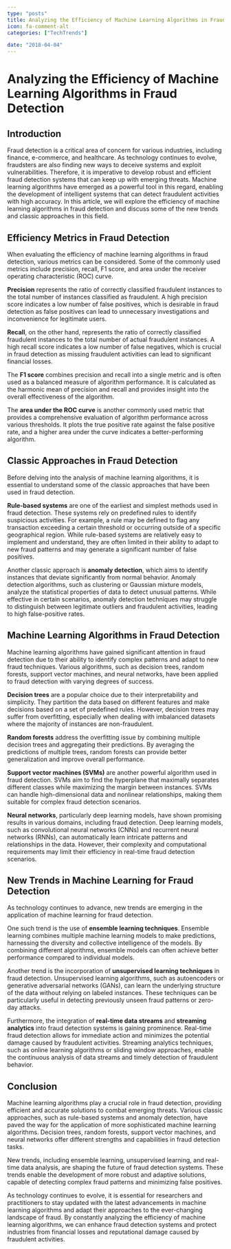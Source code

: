 ```yaml
---
type: "posts"
title: Analyzing the Efficiency of Machine Learning Algorithms in Fraud Detection
icon: fa-comment-alt
categories: ["TechTrends"]

date: "2018-04-04"
---
```




# Analyzing the Efficiency of Machine Learning Algorithms in Fraud Detection

## Introduction

Fraud detection is a critical area of concern for various industries, including finance, e-commerce, and healthcare. As technology continues to evolve, fraudsters are also finding new ways to deceive systems and exploit vulnerabilities. Therefore, it is imperative to develop robust and efficient fraud detection systems that can keep up with emerging threats. Machine learning algorithms have emerged as a powerful tool in this regard, enabling the development of intelligent systems that can detect fraudulent activities with high accuracy. In this article, we will explore the efficiency of machine learning algorithms in fraud detection and discuss some of the new trends and classic approaches in this field.

## Efficiency Metrics in Fraud Detection

When evaluating the efficiency of machine learning algorithms in fraud detection, various metrics can be considered. Some of the commonly used metrics include precision, recall, F1 score, and area under the receiver operating characteristic (ROC) curve.

**Precision** represents the ratio of correctly classified fraudulent instances to the total number of instances classified as fraudulent. A high precision score indicates a low number of false positives, which is desirable in fraud detection as false positives can lead to unnecessary investigations and inconvenience for legitimate users.

**Recall**, on the other hand, represents the ratio of correctly classified fraudulent instances to the total number of actual fraudulent instances. A high recall score indicates a low number of false negatives, which is crucial in fraud detection as missing fraudulent activities can lead to significant financial losses.

The **F1 score** combines precision and recall into a single metric and is often used as a balanced measure of algorithm performance. It is calculated as the harmonic mean of precision and recall and provides insight into the overall effectiveness of the algorithm.

The **area under the ROC curve** is another commonly used metric that provides a comprehensive evaluation of algorithm performance across various thresholds. It plots the true positive rate against the false positive rate, and a higher area under the curve indicates a better-performing algorithm.

## Classic Approaches in Fraud Detection

Before delving into the analysis of machine learning algorithms, it is essential to understand some of the classic approaches that have been used in fraud detection.

**Rule-based systems** are one of the earliest and simplest methods used in fraud detection. These systems rely on predefined rules to identify suspicious activities. For example, a rule may be defined to flag any transaction exceeding a certain threshold or occurring outside of a specific geographical region. While rule-based systems are relatively easy to implement and understand, they are often limited in their ability to adapt to new fraud patterns and may generate a significant number of false positives.

Another classic approach is **anomaly detection**, which aims to identify instances that deviate significantly from normal behavior. Anomaly detection algorithms, such as clustering or Gaussian mixture models, analyze the statistical properties of data to detect unusual patterns. While effective in certain scenarios, anomaly detection techniques may struggle to distinguish between legitimate outliers and fraudulent activities, leading to high false-positive rates.

## Machine Learning Algorithms in Fraud Detection

Machine learning algorithms have gained significant attention in fraud detection due to their ability to identify complex patterns and adapt to new fraud techniques. Various algorithms, such as decision trees, random forests, support vector machines, and neural networks, have been applied to fraud detection with varying degrees of success.

**Decision trees** are a popular choice due to their interpretability and simplicity. They partition the data based on different features and make decisions based on a set of predefined rules. However, decision trees may suffer from overfitting, especially when dealing with imbalanced datasets where the majority of instances are non-fraudulent.

**Random forests** address the overfitting issue by combining multiple decision trees and aggregating their predictions. By averaging the predictions of multiple trees, random forests can provide better generalization and improve overall performance.

**Support vector machines (SVMs)** are another powerful algorithm used in fraud detection. SVMs aim to find the hyperplane that maximally separates different classes while maximizing the margin between instances. SVMs can handle high-dimensional data and nonlinear relationships, making them suitable for complex fraud detection scenarios.

**Neural networks**, particularly deep learning models, have shown promising results in various domains, including fraud detection. Deep learning models, such as convolutional neural networks (CNNs) and recurrent neural networks (RNNs), can automatically learn intricate patterns and relationships in the data. However, their complexity and computational requirements may limit their efficiency in real-time fraud detection scenarios.

## New Trends in Machine Learning for Fraud Detection

As technology continues to advance, new trends are emerging in the application of machine learning for fraud detection.

One such trend is the use of **ensemble learning techniques**. Ensemble learning combines multiple machine learning models to make predictions, harnessing the diversity and collective intelligence of the models. By combining different algorithms, ensemble models can often achieve better performance compared to individual models.

Another trend is the incorporation of **unsupervised learning techniques** in fraud detection. Unsupervised learning algorithms, such as autoencoders or generative adversarial networks (GANs), can learn the underlying structure of the data without relying on labeled instances. These techniques can be particularly useful in detecting previously unseen fraud patterns or zero-day attacks.

Furthermore, the integration of **real-time data streams** and **streaming analytics** into fraud detection systems is gaining prominence. Real-time fraud detection allows for immediate action and minimizes the potential damage caused by fraudulent activities. Streaming analytics techniques, such as online learning algorithms or sliding window approaches, enable the continuous analysis of data streams and timely detection of fraudulent behavior.

## Conclusion

Machine learning algorithms play a crucial role in fraud detection, providing efficient and accurate solutions to combat emerging threats. Various classic approaches, such as rule-based systems and anomaly detection, have paved the way for the application of more sophisticated machine learning algorithms. Decision trees, random forests, support vector machines, and neural networks offer different strengths and capabilities in fraud detection tasks.

New trends, including ensemble learning, unsupervised learning, and real-time data analysis, are shaping the future of fraud detection systems. These trends enable the development of more robust and adaptive solutions, capable of detecting complex fraud patterns and minimizing false positives.

As technology continues to evolve, it is essential for researchers and practitioners to stay updated with the latest advancements in machine learning algorithms and adapt their approaches to the ever-changing landscape of fraud. By constantly analyzing the efficiency of machine learning algorithms, we can enhance fraud detection systems and protect industries from financial losses and reputational damage caused by fraudulent activities.